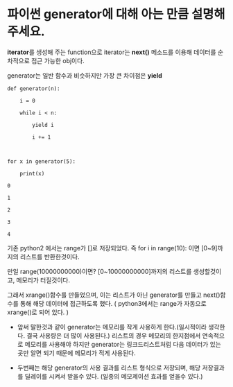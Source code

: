 # 파이썬 generator에 대해 아는 만큼 설명해주세요.
**iterator**를 생성해 주는 function으로 iterator는 **next()** 메소드를 이용해 데이터를 순차적으로 접근 가능한 obj이다.

  

generator는 일반 함수과 비슷하지만 가장 큰 차이점은 **yield**

  
```
def generator(n):

	i = 0

	while i < n:

		yield i

		i += 1

  

for x in generator(5):

	print(x)

0

1

2

3

4
```
  

기존 python2 에서는 range가 []로 저장되었다. 즉 for i in range(10): 이면 [0~9]까지의 리스트를 반환한것이다.

만일 range(10000000000)이면? [0~10000000000]까지의 리스트를 생성할것이고, 메모리가 터질것이다.

그래서 xrange()함수를 만들었으며, 이는 리스트가 아닌 generator를 만들고 next()함수를 통해 해당 데이터에 접근하도록 했다. ( python3에서는 range가 자동으로 xrange()로 되어 있다. )

  

- 앞써 말한것과 같이 generator는 메모리를 작게 사용하게 한다.(일시적이라 생각한다. 결국 사용량은 더 많이 사용된다.) 리스트의 경우 메모리의 한지점에서 연속적으로 메모리를 사용해야 하지만 generator는 링크드리스트처럼 다음 데이터가 있는곳만 알면 되기 때문에 메모리가 적게 사용된다.

  

- 두번째는 해당 generator의 사용 결과를 리스트 형식으로 저장되며, 해당 저장결과를 딜레이를 시켜서 받을수 있다. (일종의 메모제이션 효과를 얻을수 있다.)
